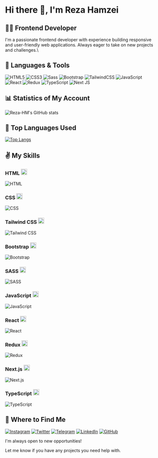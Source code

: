 # Hi there 👋, I'm Reza Hamzei
## 👨‍💻 Frontend Developer

I'm a passionate frontend developer with experience building responsive and user-friendly web applications. Always eager to take on new projects and challenges.\


## 🧰 Languages & Tools

![HTML5](https://img.shields.io/badge/html5-%23E34F26.svg?style=for-the-badge&logo=html5&logoColor=white)
![CSS3](https://img.shields.io/badge/css3-%231572B6.svg?style=for-the-badge&logo=css3&logoColor=white)
![Sass](https://img.shields.io/badge/SASS-hotpink.svg?style=for-the-badge&logo=SASS&logoColor=white)
![Bootstrap](https://img.shields.io/badge/bootstrap-%23563D7C.svg?style=for-the-badge&logo=bootstrap&logoColor=white) 
![TailwindCSS](https://img.shields.io/badge/tailwindcss-%2338B2AC.svg?style=for-the-badge&logo=tailwind-css&logoColor=white)
![JavaScript](https://img.shields.io/badge/javascript-%23323330.svg?style=for-the-badge&logo=javascript&logoColor=%23F7DF1E)
![React](https://img.shields.io/badge/react-%2320232a.svg?style=for-the-badge&logo=react&logoColor=%2361DAFB)
![Redux](https://img.shields.io/badge/redux-%23593d88.svg?style=for-the-badge&logo=redux&logoColor=white) 
![TypeScript](https://img.shields.io/badge/typescript-%23007ACC.svg?style=for-the-badge&logo=typescript&logoColor=white)
![Next JS](https://img.shields.io/badge/Next-black?style=for-the-badge&logo=next.js&logoColor=white)

## 📊 Statistics of My Account

![Reza-HM's GitHub stats](https://github-readme-stats.vercel.app/api?username=reza-hm&show_icons=true&theme=tokyonight)



## 🥇 Top Languages Used

[![Top Langs](https://github-readme-stats.vercel.app/api/top-langs/?username=reza-hm&layout=pie&theme=tokyonight)](https://github.com/anuraghazra/github-readme-stats)

## ✌ My Skills

### HTML <img src="https://upload.wikimedia.org/wikipedia/commons/6/61/HTML5_logo_and_wordmark.svg" alt="HTML Logo" width="20" height="20"> 
![HTML](https://progress-bar.dev/95/?title=Expert&color=E34F26)

### CSS <img src="https://upload.wikimedia.org/wikipedia/commons/d/d5/CSS3_logo_and_wordmark.svg" alt="CSS Logo" width="20" height="20">
![CSS](https://progress-bar.dev/90/?title=Expert&color=1572B6)

### Tailwind CSS <img src="https://upload.wikimedia.org/wikipedia/commons/3/36/Tailwind_CSS_logo.svg" alt="Tailwind CSS Logo" width="20" height="20">
![Tailwind CSS](https://progress-bar.dev/85/?title=Advanced&color=38B2AC)

### Bootstrap <img src="https://upload.wikimedia.org/wikipedia/commons/b/b2/Bootstrap_logo.svg" alt="Bootstrap Logo" width="20" height="20">
![Bootstrap](https://progress-bar.dev/80/?title=Advanced&color=7952B3)

### SASS <img src="https://upload.wikimedia.org/wikipedia/commons/9/96/Sass_Logo_Color.svg" alt="SASS Logo" width="20" height="20">
![SASS](https://progress-bar.dev/85/?title=Advanced&color=CC6699)

### JavaScript <img src="https://upload.wikimedia.org/wikipedia/commons/9/99/Unofficial_JavaScript_logo_2.svg" alt="JavaScript Logo" width="20" height="20">
![JavaScript](https://progress-bar.dev/95/?title=Expert&color=F7DF1E)

### React <img src="https://upload.wikimedia.org/wikipedia/commons/a/a7/React-icon.svg" alt="React Logo" width="20" height="20">
![React](https://progress-bar.dev/90/?title=Advanced&color=61DAFB)

### Redux <img src="https://upload.wikimedia.org/wikipedia/commons/4/49/Redux.png" alt="Redux Logo" width="20" height="20">
![Redux](https://progress-bar.dev/85/?title=Advanced&color=764ABC)

### Next.js <img src="https://upload.wikimedia.org/wikipedia/commons/8/8e/Nextjs-logo.svg" alt="Next.js Logo" width="20" height="20">
![Next.js](https://progress-bar.dev/80/?title=Intermediate&color=000000)

### TypeScript <img src="https://upload.wikimedia.org/wikipedia/commons/4/4c/Typescript_logo_2020.svg" alt="TypeScript Logo" width="20" height="20">
![TypeScript](https://progress-bar.dev/85/?title=Advanced&color=3178C6)

## 💼 Where to Find Me

[![Instagram](https://img.shields.io/badge/Instagram-%23E4405F.svg?logo=Instagram&logoColor=white)](https://instagram.com/dazedandconfusedguy?igshid=OGQ5ZDc2ODk2ZA==)
[![Twitter](https://img.shields.io/badge/Twitter-%231DA1F2.svg?logo=Twitter&logoColor=white)](https://x.com/WithNoRegard\_?t=IZpJg77Ue3eBUJgmDsdFtg&s=09) 
[![Telegram](https://img.shields.io/badge/Telegram-2CA5E0?style=for-the-badge&logo=telegram&logoColor=white)](https://t.me/rezahmdev)
[![LinkedIn](https://img.shields.io/badge/LinkedIn-%230077B5.svg?logo=linkedin&logoColor=white)](https://linkedin.com/in/yourprofile)
[![GitHub](https://img.shields.io/badge/github-%23121011.svg?style=for-the-badge&logo=github&logoColor=white)](https://github.com/reza-hm)



I'm always open to new opportunities!  

Let me know if you have any projects you need help with.
<!--
**Reza-HM/Reza-HM** is a ✨ _special_ ✨ repository because its `README.md` (this file) appears on your GitHub profile.

Here are some ideas to get you started:

- 🔭 I’m currently working on ...
- 🌱 I’m currently learning ...
- 👯 I’m looking to collaborate on ...
- 🤔 I’m looking for help with ...
- 💬 Ask me about ...
- 📫 How to reach me: ...
- 😄 Pronouns: ...
- ⚡ Fun fact: ...
-->

